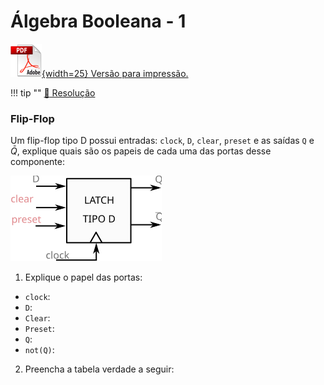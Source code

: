 # Álgebra Booleana - 1

[![](figs/pdf.png){width=25} Versão para impressão.](https://github.com/Insper/Z01.1/raw/master/Exercicios/Exercicio-Algebra-Booleana-1.pdf)

!!! tip ""
    [:pencil: Resolução](https://github.com/Insper/Z01.1/blob/master/Exercicios/Exercicio-Algebra-Booleana-1-resolucao.pdf)

### Flip-Flop

Um flip-flop tipo D possui entradas: `clock`, `D`, `clear`, `preset` e as saídas `Q` e $\bar{Q}$, explique quais são os papeis de cada uma das portas desse componente:

![](figs/Teoria/Logica-Sequencial-FF-D-full.svg)

1. Explique o papel das portas:


- `clock`:
- `D`:
- `Clear`:
- `Preset`:
- `Q`:
- `not(Q)`:

2. Preencha a tabela verdade a seguir:


